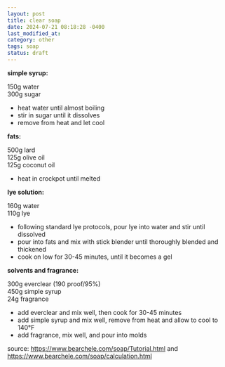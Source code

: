 ```yaml
---
layout: post
title: clear soap
date: 2024-07-21 08:18:28 -0400
last_modified_at: 
category: other
tags: soap
status: draft
---
```

**simple syrup:**

150g water  
300g sugar  
* heat water until almost boiling
* stir in sugar until it dissolves
* remove from heat and let cool

**fats:**

500g lard  
125g olive oil  
125g coconut oil  
* heat in crockpot until melted

**lye solution:**

160g water  
110g lye  
* following standard lye protocols, pour lye into water and stir until dissolved
* pour into fats and mix with stick blender until thoroughly blended and thickened
* cook on low for 30-45 minutes, until it becomes a gel

**solvents and fragrance:**

300g everclear (190 proof/95%)  
450g simple syrup  
24g fragrance  
* add everclear and mix well, then cook for 30-45 minutes
* add simple syrup and mix well, remove from heat and allow to cool to 140°F
* add fragrance, mix well, and pour into molds

source: <https://www.bearchele.com/soap/Tutorial.html> and
        <https://www.bearchele.com/soap/calculation.html>
